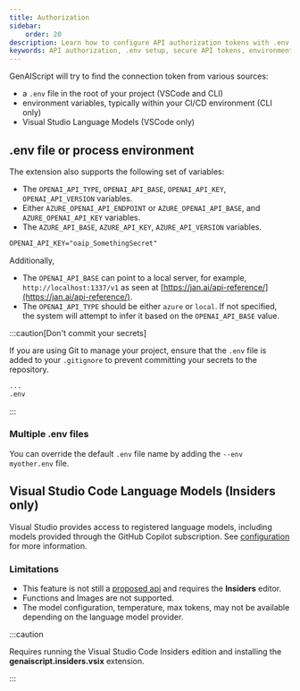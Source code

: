 ```yaml
---
title: Authorization
sidebar:
    order: 20
description: Learn how to configure API authorization tokens with .env files for secure API access in your development environment.
keywords: API authorization, .env setup, secure API tokens, environment configuration, API access security
---
```


GenAIScript will try to find the connection token from various sources:

-   a `.env` file in the root of your project (VSCode and CLI)
-   environment variables, typically within your CI/CD environment (CLI only)
-   Visual Studio Language Models (VSCode only)

## .env file or process environment

The extension also supports the following set of variables:

-   The `OPENAI_API_TYPE`, `OPENAI_API_BASE`, `OPENAI_API_KEY`, `OPENAI_API_VERSION` variables.
-   Either `AZURE_OPENAI_API_ENDPOINT` or `AZURE_OPENAI_API_BASE`, and `AZURE_OPENAI_API_KEY` variables.
-   The `AZURE_API_BASE`, `AZURE_API_KEY`, `AZURE_API_VERSION` variables.

```txt title=".env"
OPENAI_API_KEY="oaip_SomethingSecret"
```

Additionally,

-   The `OPENAI_API_BASE` can point to a local server, for example, `http://localhost:1337/v1` as seen at [https://jan.ai/api-reference/](https://jan.ai/api-reference/).
-   The `OPENAI_API_TYPE` should be either `azure` or `local`. If not specified, the system will attempt to infer it based on the `OPENAI_API_BASE` value.

:::caution[Don't commit your secrets]

If you are using Git to manage your project, ensure that the `.env` file is added to your `.gitignore` to prevent committing your secrets to the repository.

```txt title=".gitignore"
...
.env
```

:::

### Multiple .env files

You can override the default `.env` file name by adding the `--env myother.env` file.

## Visual Studio Code Language Models (**Insiders only**)

Visual Studio provides access to registered language models, including models
provided through the GitHub Copilot subscription. See [configuration](/genaiscript/getting-started/configuration) for more information.

### Limitations

-   This feature is not still a [proposed api](https://github.com/microsoft/vscode/blob/main/src/vscode-dts/vscode.proposed.languageModels.d.ts) and requires the **Insiders** editor.
-   Functions and Images are not supported.
-   The model configuration, temperature, max tokens, may not be available depending on the language model provider.

:::caution

Requires running the Visual Studio Code Insiders edition and
installing the **genaiscript.insiders.vsix** extension.

:::
